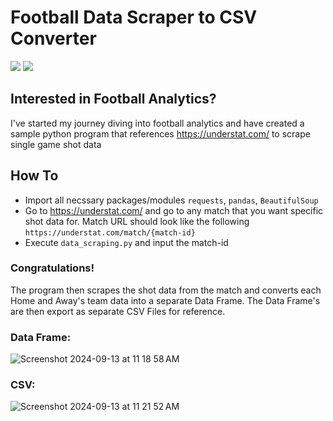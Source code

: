 # Football Data Scraper to CSV Converter
<img src="https://img.shields.io/badge/Python-FFD43B?style=for-the-badge&logo=python&logoColor=blue"/> <img src="https://img.shields.io/badge/Jupyter-F37626.svg?&style=for-the-badge&logo=Jupyter&logoColor=white"/>

## Interested in Football Analytics?

I've started my journey diving into football analytics and have created a sample python program that references https://understat.com/ to scrape single game shot data

## How To
- Import all necssary packages/modules `requests`, `pandas`, `BeautifulSoup`
- Go to https://understat.com/ and go to any match that you want specific shot data for. Match URL should look like the following `https://understat.com/match/{match-id}`
- Execute `data_scraping.py` and input the match-id

### Congratulations!
The program then scrapes the shot data from the match and converts each Home and Away's team data into a separate Data Frame. The Data Frame's are then export as separate CSV Files for reference.

### Data Frame:
![Screenshot 2024-09-13 at 11 18 58 AM](https://github.com/user-attachments/assets/e11b9531-b6ef-43c4-9d99-f878ab43d87f)

### CSV: 
![Screenshot 2024-09-13 at 11 21 52 AM](https://github.com/user-attachments/assets/1150bd33-c449-4b4d-b270-7a96aed3056d)
